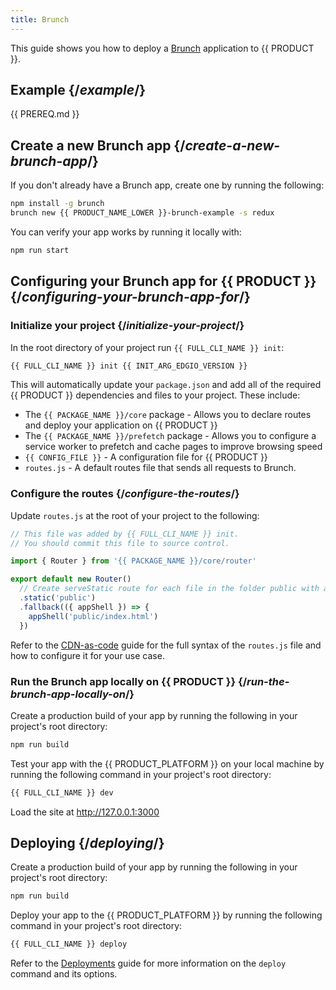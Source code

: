 ```yaml
---
title: Brunch
---
```


This guide shows you how to deploy a [Brunch](https://brunch.io/) application to {{ PRODUCT }}.

## Example {/*example*/}

<ExampleButtons
  title="Brunch"
  siteUrl="https://edgio-community-examples-brunch-live.layer0-limelight.link/"
  repoUrl="https://github.com/edgio-docs/edgio-brunch-example"
  deployFromRepo />

{{ PREREQ.md }}

## Create a new Brunch app {/*create-a-new-brunch-app*/}

If you don't already have a Brunch app, create one by running the following:

```bash
npm install -g brunch
brunch new {{ PRODUCT_NAME_LOWER }}-brunch-example -s redux
```

You can verify your app works by running it locally with:

```bash
npm run start
```

## Configuring your Brunch app for {{ PRODUCT }} {/*configuring-your-brunch-app-for*/}

### Initialize your project {/*initialize-your-project*/}

In the root directory of your project run `{{ FULL_CLI_NAME }} init`:

```bash
{{ FULL_CLI_NAME }} init {{ INIT_ARG_EDGIO_VERSION }}
```

This will automatically update your `package.json` and add all of the required {{ PRODUCT }} dependencies and files to your project. These include:

- The `{{ PACKAGE_NAME }}/core` package - Allows you to declare routes and deploy your application on {{ PRODUCT }}
- The `{{ PACKAGE_NAME }}/prefetch` package - Allows you to configure a service worker to prefetch and cache pages to improve browsing speed
- `{{ CONFIG_FILE }}` - A configuration file for {{ PRODUCT }}
- `routes.js` - A default routes file that sends all requests to Brunch.

### Configure the routes {/*configure-the-routes*/}

Update `routes.js` at the root of your project to the following:

```js
// This file was added by {{ FULL_CLI_NAME }} init.
// You should commit this file to source control.

import { Router } from '{{ PACKAGE_NAME }}/core/router'

export default new Router()
  // Create serveStatic route for each file in the folder public with a cache-control header of 's-maxage=315360000'
  .static('public')
  .fallback(({ appShell }) => {
    appShell('public/index.html')
  })
```

Refer to the [CDN-as-code](/applications/performance/cdn_as_code) guide for the full syntax of the `routes.js` file and how to configure it for your use case.

### Run the Brunch app locally on {{ PRODUCT }} {/*run-the-brunch-app-locally-on*/}

Create a production build of your app by running the following in your project's root directory:

```bash
npm run build
```

Test your app with the {{ PRODUCT_PLATFORM }} on your local machine by running the following command in your project's root directory:

```bash
{{ FULL_CLI_NAME }} dev
```

Load the site at http://127.0.0.1:3000

## Deploying {/*deploying*/}

Create a production build of your app by running the following in your project's root directory:

```bash
npm run build
```

Deploy your app to the {{ PRODUCT_PLATFORM }} by running the following command in your project's root directory:

```bash
{{ FULL_CLI_NAME }} deploy
```

Refer to the [Deployments](/applications/basics/deployments) guide for more information on the `deploy` command and its options.

